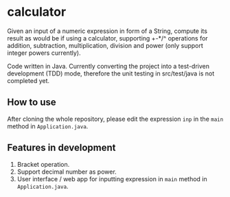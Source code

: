 # calculator
Given an input of a numeric expression in form of a String, compute its result as would be if using a calculator, supporting +-*/^ operations for addition, subtraction, multiplication, division and power (only support integer powers currently).

Code written in Java. Currently converting the project into a test-driven development (TDD) mode, therefore the unit testing in src/test/java is not completed yet.

How to use
----------
After cloning the whole repository, please edit the expression ```inp``` in the ```main``` method in ```Application.java```.

Features in development
-----------------------
1. Bracket operation.
2. Support decimal number as power.
2. User interface / web app for inputting expression in ```main``` method in ```Application.java```.
